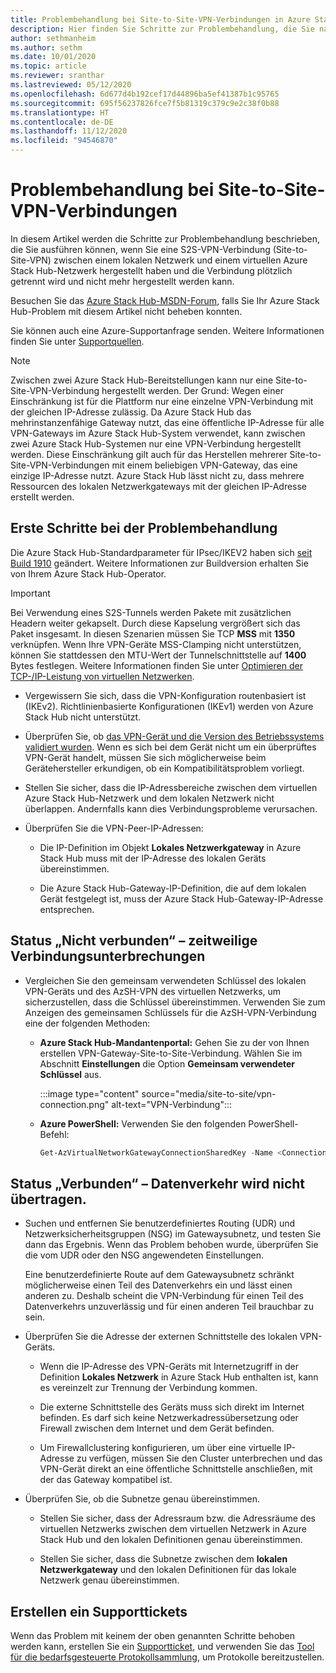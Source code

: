 ```yaml
---
title: Problembehandlung bei Site-to-Site-VPN-Verbindungen in Azure Stack Hub
description: Hier finden Sie Schritte zur Problembehandlung, die Sie nach dem Konfigurieren einer Site-to-Site-VPN-Verbindung zwischen einem lokalen Netzwerk und einem virtuellen Azure Stack Hub-Netzwerk ausführen können.
author: sethmanheim
ms.author: sethm
ms.date: 10/01/2020
ms.topic: article
ms.reviewer: sranthar
ms.lastreviewed: 05/12/2020
ms.openlocfilehash: 6d677d4b192cef17d44896ba5ef41387b1c95765
ms.sourcegitcommit: 695f56237826fce7f5b81319c379c9e2c38f0b88
ms.translationtype: HT
ms.contentlocale: de-DE
ms.lasthandoff: 11/12/2020
ms.locfileid: "94546870"
---
```

# <a name="troubleshoot-site-to-site-vpn-connections"></a>Problembehandlung bei Site-to-Site-VPN-Verbindungen

In diesem Artikel werden die Schritte zur Problembehandlung beschrieben, die Sie ausführen können, wenn Sie eine S2S-VPN-Verbindung (Site-to-Site-VPN) zwischen einem lokalen Netzwerk und einem virtuellen Azure Stack Hub-Netzwerk hergestellt haben und die Verbindung plötzlich getrennt wird und nicht mehr hergestellt werden kann.

Besuchen Sie das [Azure Stack Hub-MSDN-Forum](https://social.msdn.microsoft.com/Forums/azure/home?forum=azurestack), falls Sie Ihr Azure Stack Hub-Problem mit diesem Artikel nicht beheben konnten.

Sie können auch eine Azure-Supportanfrage senden. Weitere Informationen finden Sie unter [Supportquellen](../operator/azure-stack-manage-basics.md#where-to-get-support).

> [!NOTE]
> Zwischen zwei Azure Stack Hub-Bereitstellungen kann nur eine Site-to-Site-VPN-Verbindung hergestellt werden. Der Grund: Wegen einer Einschränkung ist für die Plattform nur eine einzelne VPN-Verbindung mit der gleichen IP-Adresse zulässig. Da Azure Stack Hub das mehrinstanzenfähige Gateway nutzt, das eine öffentliche IP-Adresse für alle VPN-Gateways im Azure Stack Hub-System verwendet, kann zwischen zwei Azure Stack Hub-Systemen nur eine VPN-Verbindung hergestellt werden. Diese Einschränkung gilt auch für das Herstellen mehrerer Site-to-Site-VPN-Verbindungen mit einem beliebigen VPN-Gateway, das eine einzige IP-Adresse nutzt. Azure Stack Hub lässt nicht zu, dass mehrere Ressourcen des lokalen Netzwerkgateways mit der gleichen IP-Adresse erstellt werden.

## <a name="initial-troubleshooting-steps"></a>Erste Schritte bei der Problembehandlung

Die Azure Stack Hub-Standardparameter für IPsec/IKEV2 haben sich [seit Build 1910](../user/azure-stack-vpn-gateway-settings.md#ike-phase-1-main-mode-parameters) geändert. Weitere Informationen zur Buildversion erhalten Sie von Ihrem Azure Stack Hub-Operator.

> [!IMPORTANT]
> Bei Verwendung eines S2S-Tunnels werden Pakete mit zusätzlichen Headern weiter gekapselt. Durch diese Kapselung vergrößert sich das Paket insgesamt. In diesen Szenarien müssen Sie TCP **MSS** mit **1350** verknüpfen. Wenn Ihre VPN-Geräte MSS-Clamping nicht unterstützen, können Sie stattdessen den MTU-Wert der Tunnelschnittstelle auf **1400** Bytes festlegen. Weitere Informationen finden Sie unter [Optimieren der TCP-/IP-Leistung von virtuellen Netzwerken](/azure/virtual-network/virtual-network-tcpip-performance-tuning).

- Vergewissern Sie sich, dass die VPN-Konfiguration routenbasiert ist (IKEv2). Richtlinienbasierte Konfigurationen (IKEv1) werden von Azure Stack Hub nicht unterstützt.

- Überprüfen Sie, ob [das VPN-Gerät und die Version des Betriebssystems validiert wurden](/azure/vpn-gateway/vpn-gateway-about-vpn-devices#devicetable). Wenn es sich bei dem Gerät nicht um ein überprüftes VPN-Gerät handelt, müssen Sie sich möglicherweise beim Gerätehersteller erkundigen, ob ein Kompatibilitätsproblem vorliegt.

- Stellen Sie sicher, dass die IP-Adressbereiche zwischen dem virtuellen Azure Stack Hub-Netzwerk und dem lokalen Netzwerk nicht überlappen. Andernfalls kann dies Verbindungsprobleme verursachen. 

- Überprüfen Sie die VPN-Peer-IP-Adressen:

  - Die IP-Definition im Objekt **Lokales Netzwerkgateway** in Azure Stack Hub muss mit der IP-Adresse des lokalen Geräts übereinstimmen.

  - Die Azure Stack Hub-Gateway-IP-Definition, die auf dem lokalen Gerät festgelegt ist, muss der Azure Stack Hub-Gateway-IP-Adresse entsprechen.

## <a name="status-not-connected---intermittent-disconnects"></a>Status „Nicht verbunden“ – zeitweilige Verbindungsunterbrechungen

- Vergleichen Sie den gemeinsam verwendeten Schlüssel des lokalen VPN-Geräts und des AzSH-VPN des virtuellen Netzwerks, um sicherzustellen, dass die Schlüssel übereinstimmen. Verwenden Sie zum Anzeigen des gemeinsamen Schlüssels für die AzSH-VPN-Verbindung eine der folgenden Methoden:

  - **Azure Stack Hub-Mandantenportal:** Gehen Sie zu der von Ihnen erstellen VPN-Gateway-Site-to-Site-Verbindung. Wählen Sie im Abschnitt **Einstellungen** die Option **Gemeinsam verwendeter Schlüssel** aus.

      :::image type="content" source="media/site-to-site/vpn-connection.png" alt-text="VPN-Verbindung":::

  - **Azure PowerShell:** Verwenden Sie den folgenden PowerShell-Befehl:

      ```powershell
      Get-AzVirtualNetworkGatewayConnectionSharedKey -Name <Connection name> -ResourceGroupName <Resource group>
      ```

## <a name="status-connected--traffic-not-flowing"></a>Status „Verbunden“ – Datenverkehr wird nicht übertragen.

- Suchen und entfernen Sie benutzerdefiniertes Routing (UDR) und Netzwerksicherheitsgruppen (NSG) im Gatewaysubnetz, und testen Sie dann das Ergebnis. Wenn das Problem behoben wurde, überprüfen Sie die vom UDR oder den NSG angewendeten Einstellungen.

   Eine benutzerdefinierte Route auf dem Gatewaysubnetz schränkt möglicherweise einen Teil des Datenverkehrs ein und lässt einen anderen zu. Deshalb scheint die VPN-Verbindung für einen Teil des Datenverkehrs unzuverlässig und für einen anderen Teil brauchbar zu sein.

- Überprüfen Sie die Adresse der externen Schnittstelle des lokalen VPN-Geräts. 

  - Wenn die IP-Adresse des VPN-Geräts mit Internetzugriff in der Definition **Lokales Netzwerk** in Azure Stack Hub enthalten ist, kann es vereinzelt zur Trennung der Verbindung kommen.

  - Die externe Schnittstelle des Geräts muss sich direkt im Internet befinden. Es darf sich keine Netzwerkadressübersetzung oder Firewall zwischen dem Internet und dem Gerät befinden.

  - Um Firewallclustering konfigurieren, um über eine virtuelle IP-Adresse zu verfügen, müssen Sie den Cluster unterbrechen und das VPN-Gerät direkt an eine öffentliche Schnittstelle anschließen, mit der das Gateway kompatibel ist.

- Überprüfen Sie, ob die Subnetze genau übereinstimmen.

  - Stellen Sie sicher, dass der Adressraum bzw. die Adressräume des virtuellen Netzwerks zwischen dem virtuellen Netzwerk in Azure Stack Hub und den lokalen Definitionen genau übereinstimmen.

  - Stellen Sie sicher, dass die Subnetze zwischen dem **lokalen Netzwerkgateway** und den lokalen Definitionen für das lokale Netzwerk genau übereinstimmen.

## <a name="create-a-support-ticket"></a>Erstellen ein Supporttickets

Wenn das Problem mit keinem der oben genannten Schritte behoben werden kann, erstellen Sie ein [Supportticket](../operator/azure-stack-manage-basics.md#where-to-get-support), und verwenden Sie das [Tool für die bedarfsgesteuerte Protokollsammlung](../operator/azure-stack-diagnostic-log-collection-overview.md), um Protokolle bereitzustellen.

